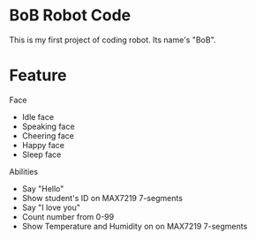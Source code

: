 # BoB Robot Code
This is my first project of coding robot. Its name's "BoB". 

# Feature
Face
- Idle face
- Speaking face
- Cheering face
- Happy face
- Sleep face

Abilities
- Say "Hello"
- Show student's ID on MAX7219 7-segments
- Say "I love you"
- Count number from 0-99
- Show Temperature and Humidity on on MAX7219 7-segments
